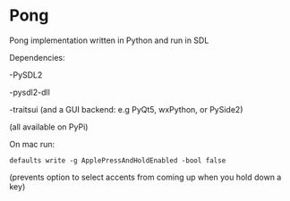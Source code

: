 # Pong
Pong implementation written in Python and run in SDL


Dependencies:

-PySDL2

-pysdl2-dll

-traitsui (and a GUI backend: e.g PyQt5, wxPython, or PySide2)

(all available on PyPi)



On mac run:

    defaults write -g ApplePressAndHoldEnabled -bool false
    
(prevents option to select accents from coming up when you hold down a key)
